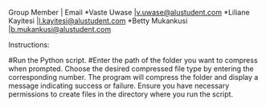 Group Member | Email
*Vaste Uwase |v.uwase@alustudent.com
*Liliane Kayitesi |l.kayitesi@alustudent.com
*Betty Mukankusi |b.mukankusi@alustudent.com

Instructions:

#Run the Python script.
#Enter the path of the folder you want to compress when prompted.
Choose the desired compressed file type by entering the corresponding number.
The program will compress the folder and display a message indicating success or failure.
Ensure you have necessary permissions to create files in the directory where you run the script.
